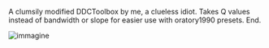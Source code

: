 A clumsily modified DDCToolbox by me, a clueless idiot. Takes Q values instead of bandwidth or slope for easier use with oratory1990 presets. End.

![immagine](https://user-images.githubusercontent.com/52258368/123526312-53f7e600-d6d7-11eb-9eb9-da084efa98ef.png)
